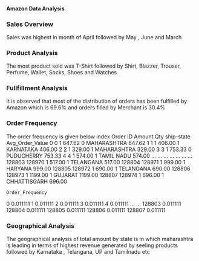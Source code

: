 #### Amazon Data Analysis

### Sales Overview 
Sales was highest in month of April followed by May , June and March

### Product Analysis 
The most product sold was T-Shirt followed by Shirt, Blazzer, Trouser, Perfume, Wallet, Socks, Shoes and Watches

### Fullfillment Analysis 
It is observed that most of the distribution of orders has been fulfilled by Amazon which is 69.6% and orders filled by Merchant is 30.4%

### Order Frequency 
The order frequency is given below index Order ID Amount Qty ship-state Avg_Order_Value
0 0 1 647.62 0 MAHARASHTRA 647.62
1 1 1 406.00 1 KARNATAKA 406.00
2 2 1 329.00 1 MAHARASHTRA 329.00
3 3 1 753.33 0 PUDUCHERRY 753.33
4 4 1 574.00 1 TAMIL NADU 574.00
... ... ... ... ... ... ...
128803 128970 1 517.00 1 TELANGANA 517.00
128804 128971 1 999.00 1 HARYANA 999.00
128805 128972 1 690.00 1 TELANGANA 690.00
128806 128973 1 1199.00 1 GUJARAT 1199.00
128807 128974 1 696.00 1 CHHATTISGARH 696.00

    Order_Frequency  
0 0.011111
1 0.011111
2 0.011111
3 0.011111
4 0.011111
... ...
128803 0.011111
128804 0.011111
128805 0.011111
128806 0.011111
128807 0.011111

### Geographical Analysis 
The geographical analysis of total amount by state is in which maharashtra is leading in terms of highest revenue generated by seeling products followed by Karnataka , Telangana, UP and Tamilnadu etc
